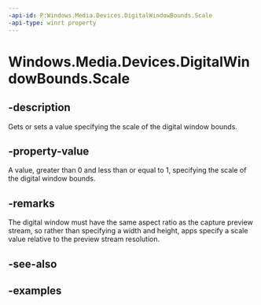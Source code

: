 ```yaml
---
-api-id: P:Windows.Media.Devices.DigitalWindowBounds.Scale
-api-type: winrt property
---
```


# Windows.Media.Devices.DigitalWindowBounds.Scale

<!--
public double Scale { get; set; }
-->


## -description

Gets or sets a value specifying the scale of the digital window bounds.

## -property-value

A value, greater than 0 and less than or equal to 1, specifying the scale of the digital window bounds.

## -remarks

The digital window must have the same aspect ratio as the capture preview stream, so rather than specifying a width and height, apps specify a scale value relative to the preview stream resolution.

## -see-also

## -examples


